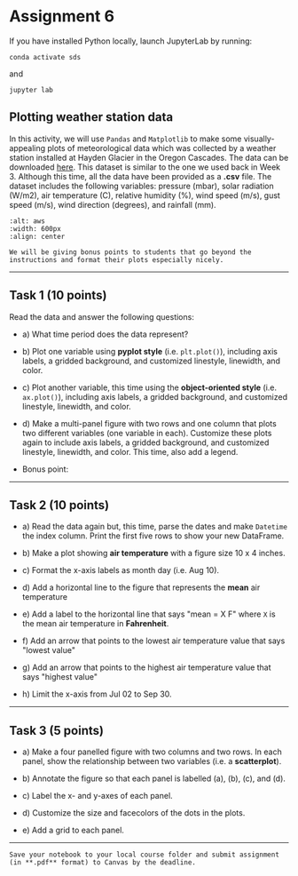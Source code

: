 # Assignment 6


If you have installed Python locally, launch JupyterLab by running:

```
conda activate sds
```

and

```
jupyter lab
```

## Plotting weather station data

In this activity, we will use `Pandas` and `Matplotlib` to make some visually-appealing plots of meteorological data which was collected by a weather station installed at Hayden Glacier in the Oregon Cascades. The data can be downloaded [here](https://www.dropbox.com/scl/fi/e69nmu4ywewlqd4kuo96t/hayden-glacier-aws-data-daily.csv?rlkey=pnoip8gcp0582ar4tewilhx9t&st=c9kfslby&dl=0). This dataset is similar to the one we used back in Week 3. Although this time, all the data have been provided as a **.csv** file. The dataset includes the following variables: pressure (mbar), solar radiation (W/m2), air temperature (C), relative humidity (%), wind speed (m/s), gust speed (m/s), wind direction (degrees), and rainfall (mm).  

```{image} images/aws.jpg
:alt: aws
:width: 600px
:align: center
```

```{note} 
We will be giving bonus points to students that go beyond the instructions and format their plots especially nicely.
```

*****************************

## Task 1 (10 points)

Read the data and answer the following questions:

* a) What time period does the data represent?

* b) Plot one variable using **pyplot style** (i.e. `plt.plot()`), including axis labels, a gridded background, and customized linestyle, linewidth, and color.

* c) Plot another variable, this time using the **object-oriented style** (i.e. `ax.plot()`), including axis labels, a gridded background, and customized linestyle, linewidth, and color.

* d) Make a multi-panel figure with two rows and one column that plots two different variables (one variable in each). Customize these plots again to include axis labels, a gridded background, and customized linestyle, linewidth, and color. This time, also add a legend. 

* Bonus point: 

*****************************

## Task 2 (10 points)

* a) Read the data again but, this time, parse the dates and make `Datetime` the index column. Print the first five rows to show your new DataFrame.

* b) Make a plot showing **air temperature** with a figure size 10 x 4 inches. 

* c) Format the x-axis labels as month day (i.e. Aug 10).

* d) Add a horizontal line to the figure that represents the **mean** air temperature

* e) Add a label to the horizontal line that says "mean = X F" where `X` is the mean air temperature in **Fahrenheit**.

* f) Add an arrow that points to the lowest air temperature value that says "lowest value"

* g) Add an arrow that points to the highest air temperature value that says "highest value"

* h) Limit the x-axis from Jul 02 to Sep 30. 

*****************************

## Task 3 (5 points)

* a) Make a four panelled figure with two columns and two rows. In each panel, show the relationship between two variables (i.e. a **scatterplot**).

* b) Annotate the figure so that each panel is labelled (a), (b), (c), and (d). 

* c) Label the x- and y-axes of each panel.

* d) Customize the size and facecolors of the dots in the plots.

* e) Add a grid to each panel.

*****************************

```{important} 
Save your notebook to your local course folder and submit assignment (in **.pdf** format) to Canvas by the deadline.
```


































